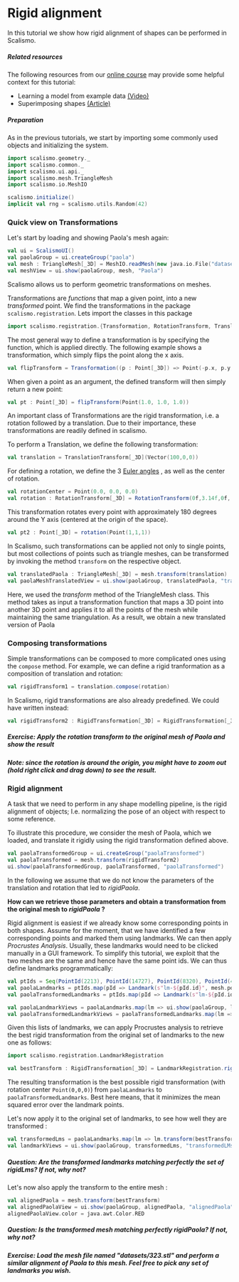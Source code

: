 # Rigid alignment

In this tutorial we show how rigid alignment of shapes can be performed in Scalismo.

##### Related resources

The following resources from our [online course](https://www.futurelearn.com/courses/statistical-shape-modelling) may provide
some helpful context for this tutorial:

- Learning a model from example data [(Video)](https://www.futurelearn.com/courses/statistical-shape-modelling/3/steps/250329)
- Superimposing shapes [(Article)](https://www.futurelearn.com/courses/statistical-shape-modelling/3/steps/250330)

##### Preparation

As in the previous tutorials, we start by importing some commonly used objects and initializing the system.

```scala
import scalismo.geometry._
import scalismo.common._
import scalismo.ui.api._
import scalismo.mesh.TriangleMesh
import scalismo.io.MeshIO

scalismo.initialize()
implicit val rng = scalismo.utils.Random(42)
```

### Quick view on Transformations

Let's start by loading and showing Paola's mesh again:

```scala
val ui = ScalismoUI()
val paolaGroup = ui.createGroup("paola")
val mesh : TriangleMesh[_3D] = MeshIO.readMesh(new java.io.File("datasets/Paola.stl")).get
val meshView = ui.show(paolaGroup, mesh, "Paola")
```

Scalismo allows us to perform geometric transformations on meshes.

Transformations are *functions* that map a given point, into a new *transformed* point.
We find the transformations in the package ```scalismo.registration```.
Lets import the classes in this package

```scala
import scalismo.registration.{Transformation, RotationTransform, TranslationTransform, RigidTransformation}
```


The most general way to define a transformation is by specifying the function, which is applied directly.
The following example shows a transformation, which simply flips the point along the x axis.

```scala
val flipTransform = Transformation((p : Point[_3D]) => Point(-p.x, p.y, p.z))
```

When given a point as an argument, the defined transform will then simply return a new point:

```scala
val pt : Point[_3D] = flipTransform(Point(1.0, 1.0, 1.0))
```

An important class of Transformations are the rigid transformation, i.e. a rotation followed by a translation. Due to their
importance, these transformations are readily defined in scalismo.

To perform a  Translation, we define the following transformation:

```scala
val translation = TranslationTransform[_3D](Vector(100,0,0))
```

For defining a rotation, we define the 3 [Euler angles](https://en.wikipedia.org/wiki/Euler_angles) , as well as the center of rotation.

```scala
val rotationCenter = Point(0.0, 0.0, 0.0)
val rotation : RotationTransform[_3D] = RotationTransform(0f,3.14f,0f, rotationCenter)
```

This transformation rotates every point with approximately 180 degrees around the Y axis (centered at the origin of the space).

```scala
val pt2 : Point[_3D] = rotation(Point(1,1,1))
```

In Scalismo, such transformations can be applied not only to single points, but most collections of points such as triangle meshes, can be
transformed by invoking the method ```transform``` on the respective object.

```scala
val translatedPaola : TriangleMesh[_3D] = mesh.transform(translation)
val paolaMeshTranslatedView = ui.show(paolaGroup, translatedPaola, "translatedPaola")
```

Here, we used the *transform* method of the TriangleMesh class. This method takes as input a transformation function that maps a 3D point into another 3D point and applies it to all the points of the mesh while maintaining the same triangulation. As a result, we obtain a new translated version of Paola

### Composing transformations

Simple transformations can be composed to more complicated ones using the ```compose``` method. For example, we can define a rigid
tranformation as a composition of translation and rotation:

```scala
val rigidTransform1 = translation.compose(rotation)
```

In Scalismo, rigid transformations are also already predefined. We could have written instead:

```scala
val rigidTransform2 : RigidTransformation[_3D] = RigidTransformation[_3D](translation, rotation)
```


##### Exercise: Apply the rotation transform to the original mesh of Paola and show the result

##### Note: since the rotation is around the origin, you might have to zoom out (hold right click and drag down) to see the result.


### Rigid alignment

A task that we need to perform in any shape modelling pipeline, is the rigid alignment of objects; I.e. normalizing the pose of
an object with respect to some reference.

To illustrate this procedure, we consider the mesh of Paola, which we loaded, and translate it rigidly using the rigid transformation defined above.

```scala
val paolaTransformedGroup = ui.createGroup("paolaTransformed")
val paolaTransformed = mesh.transform(rigidTransform2)
ui.show(paolaTransformedGroup, paolaTransformed, "paolaTransformed")
```

In the following we assume that we do not know the parameters of the translation and rotation that led to *rigidPaola*.

**How can we retrieve those parameters and obtain a transformation from the original mesh to *rigidPaola* ?**

Rigid alignment is easiest if we already know some corresponding points in both shapes. Assume for the moment, that we
have identified a few corresponding points and marked them using landmarks. We can then apply *Procrustes Analysis*.
Usually, these landmarks would need to be clicked manually in a GUI framework. To simplify this tutorial, we exploit that the two meshes
are the same and hence have the same point ids. We can thus define landmarks programmatically:

```scala
val ptIds = Seq(PointId(2213), PointId(14727), PointId(8320), PointId(48182))
val paolaLandmarks = ptIds.map(pId => Landmark(s"lm-${pId.id}", mesh.pointSet.point(pId)))
val paolaTransformedLandmarks = ptIds.map(pId => Landmark(s"lm-${pId.id}", paolaTransformed.pointSet.point(pId)))

val paolaLandmarkViews = paolaLandmarks.map(lm => ui.show(paolaGroup, lm, s"${lm.id}"))
val paolaTransformedLandmarkViews = paolaTransformedLandmarks.map(lm => ui.show(paolaTransformedGroup, lm, lm.id))
```

Given this lists of landmarks, we can apply Procrustes analysis to retrieve the best rigid transformation from the original set of landmarks to the new one as follows:

```scala
import scalismo.registration.LandmarkRegistration

val bestTransform : RigidTransformation[_3D] = LandmarkRegistration.rigid3DLandmarkRegistration(paolaLandmarks, paolaTransformedLandmarks, center = Point(0, 0, 0))
```

The resulting transformation is the best possible rigid transformation (with rotation center ```Point(0,0,0)```) from ```paolaLandmarks``` to ```paolaTransformedLandmarks```.
Best here means, that it minimizes the mean squared error over the landmark points.

Let's now apply it to the original set of landmarks, to see how well they are transformed :

```scala
val transformedLms = paolaLandmarks.map(lm => lm.transform(bestTransform))
val landmarkViews = ui.show(paolaGroup, transformedLms, "transformedLMs")
```

##### Question: Are the transformed landmarks matching *perfectly* the set of *rigidLms*? If not, why not?

Let's now also apply the transform to the entire mesh :

```scala
val alignedPaola = mesh.transform(bestTransform)
val alignedPaolaView = ui.show(paolaGroup, alignedPaola, "alignedPaola") 
alignedPaolaView.color = java.awt.Color.RED
```

##### Question: Is the transformed mesh matching *perfectly rigidPaola*? If not, why not?


##### Exercise: Load the mesh file named "datasets/323.stl" and perform a similar alignment of Paola to this mesh. Feel free to pick any set of landmarks you wish.

